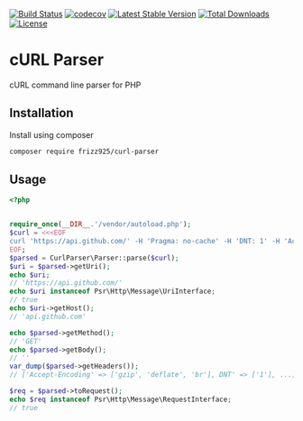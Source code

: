 [![Build Status](https://travis-ci.org/Frizz925/php-curl-parser.svg?branch=master)](https://travis-ci.org/Frizz925/php-curl-parser)
[![codecov](https://codecov.io/gh/Frizz925/php-curl-parser/branch/master/graph/badge.svg)](https://codecov.io/gh/Frizz925/php-curl-parser)
[![Latest Stable Version](https://poser.pugx.org/frizz925/curl-parser/v/stable)](https://packagist.org/packages/frizz925/curl-parser)
[![Total Downloads](https://poser.pugx.org/frizz925/curl-parser/downloads)](https://packagist.org/packages/frizz925/curl-parser)
[![License](https://poser.pugx.org/frizz925/curl-parser/license)](https://packagist.org/packages/frizz925/curl-parser)

# cURL Parser

cURL command line parser for PHP

## Installation

Install using composer

```sh
composer require frizz925/curl-parser
```

## Usage

```php
<?php


require_once(__DIR__.'/vendor/autoload.php');
$curl = <<<EOF
curl 'https://api.github.com/' -H 'Pragma: no-cache' -H 'DNT: 1' -H 'Accept-Encoding: gzip, deflate, br' -H 'Accept-Language: en-US,en;q=0.9' -H 'Upgrade-Insecure-Requests: 1' -H 'User-Agent: Mozilla/5.0 (Macintosh; Intel Mac OS X 10_12_6) AppleWebKit/537.36 (KHTML, like Gecko) Chrome/65.0.3325.181 Safari/537.36' -H 'Accept: text/html,application/xhtml+xml,application/xml;q=0.9,image/webp,image/apng,*/*;q=0.8' -H 'Cache-Control: no-cache' -H 'Connection: keep-alive' --compressed
EOF;
$parsed = CurlParser\Parser::parse($curl);
$uri = $parsed->getUri();
echo $uri;
// 'https://api.github.com/'
echo $uri instanceof Psr\Http\Message\UriInterface;
// true
echo $uri->getHost();
// 'api.github.com'

echo $parsed->getMethod();
// 'GET'
echo $parsed->getBody();
// ''
var_dump($parsed->getHeaders());
// ['Accept-Encoding' => ['gzip', 'deflate', 'br'], DNT' => ['1'], ...]

$req = $parsed->toRequest();
echo $req instanceof Psr\Http\Message\RequestInterface;
// true
```
